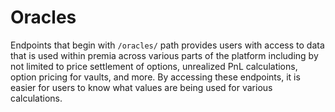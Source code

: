 # Oracles

Endpoints that begin with `/oracles/` path provides users with access to data that is used within premia across various parts of the platform including by not limited to price settlement of options, unrealized PnL calculations, option pricing for vaults, and more. By accessing these endpoints, it is easier for users to know what values are being used for various calculations.&#x20;

